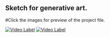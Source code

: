 Sketch for generative art.
--------------------------
#Click the images for preview of the project file.

[![Video Label](http://img.youtube.com/vi/'wIx0k39Hrxw'/0.jpg)](https://youtu.be/'wIx0k39Hrxw')
[![Video Label](http://img.youtube.com/vi/'BmPE_SgK9d8'/0.jpg)](https://youtu.be/'BmPE_SgK9d8')

